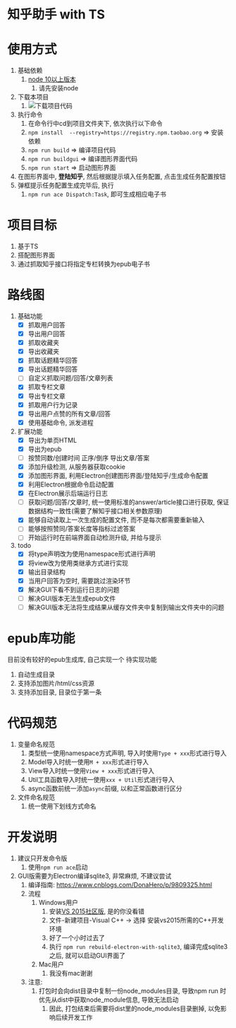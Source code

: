 #   知乎助手 with TS

#   使用方式
1.  基础依赖
    1.  [node 10以上版本](https://nodejs.org/zh-cn/)
        1.  请先安装node
2.  下载本项目
    1.  ![下载项目代码](http://ww1.sinaimg.cn/large/6671cfa8ly1g0468fcolbj20es081glv.jpg)
3.  执行命令
    1.  在命令行中cd到项目文件夹下, 依次执行以下命令
    2.  `npm install  --registry=https://registry.npm.taobao.org` => 安装依赖
    3.  `npm run build` => 编译项目代码
    4.  `npm run buildgui` => 编译图形界面代码
    5.  `npm run start` => 启动图形界面
4.  在图形界面中, **登陆知乎**, 然后根据提示填入任务配置, 点击生成任务配置按钮
5.  弹框提示任务配置生成完毕后, 执行
    1.  `npm run ace Dispatch:Task`, 即可生成相应电子书

#   项目目标

1.  基于TS
2.  搭配图形界面
3.  通过抓取知乎接口将指定专栏转换为epub电子书

#   路线图
1.  基础功能
    - [x]    抓取用户回答
    - [x]    导出用户回答
    - [x]    抓取收藏夹
    - [x]    导出收藏夹
    - [x]    抓取话题精华回答
    - [x]    导出话题精华回答
    - [ ]    自定义抓取问题/回答/文章列表
    - [x]    抓取专栏文章
    - [x]    导出专栏文章
    - [x]    抓取用户行为记录
    - [x]    导出用户点赞的所有文章/回答
    - [x]    使用基础命令, 派发进程
2.  扩展功能
    - [x]    导出为单页HTML
    - [x]    导出为epub
    - [ ]    按赞同数/创建时间 正序/倒序 导出文章/答案
    - [x]    添加升级检测, 从服务器获取cookie
    - [x]    添加图形界面, 利用Electron创建图形界面/登陆知乎/生成命令配置
    - [x]    利用Electron根据命令启动配置
    - [x]    在Electron展示后端运行日志
    - [ ]    获取问题/回答/文章时, 统一使用标准的answer/article接口进行获取, 保证数据结构一致性(需要了解知乎接口相关参数原理)
    - [x]    能够自动读取上一次生成的配置文件, 而不是每次都需要重新输入
    - [ ]    能够按照赞同/答案长度等指标过滤答案
    - [ ]    开始运行时在前端界面自动检测升级, 并给与提示
3.  todo
    - [x]    将type声明改为使用namespace形式进行声明
    - [x]    将view改为使用类继承方式进行实现
    - [x]    输出目录结构
    - [x]    当用户回答为空时, 需要跳过渲染环节
    - [x]    解决GUI下看不到运行日志的问题
    - [ ]    解决GUI版本无法生成epub文件
    - [ ]    解决GUI版本无法将生成结果从缓存文件夹中复制到输出文件夹中的问题

#   epub库功能
目前没有较好的epub生成库, 自己实现一个
待实现功能
1.  自动生成目录
2.  支持添加图片/html/css资源
3.  支持添加目录, 目录位于第一条

#   代码规范
1.  变量命名规范
    1.  类型统一使用namespace方式声明, 导入时使用`Type + xxx`形式进行导入
    2.  Model导入时统一使用`M + xxx`形式进行导入
    3.  View导入时统一使用`View + xxx`形式进行导入
    4.  Util工具函数导入时统一使用`xxx + Util`形式进行导入
    5.  async函数前统一添加`async`前缀, 以和正常函数进行区分
2.  文件命名规范
    1.  统一使用下划线方式命名

#   开发说明

1.  建议只开发命令版
    1.  使用`npm run ace`启动
2.  GUI版需要为Electron编译sqlite3, 非常麻烦, 不建议尝试
    1.  编译指南: https://www.cnblogs.com/DonaHero/p/9809325.html
    2.  流程
        1.  Windows用户
            1.  安装[VS 2015社区版](http://download.microsoft.com/download/B/4/8/B4870509-05CB-447C-878F-2F80E4CB464C/vs2015.com_chs.iso), 是的你没看错
            2.  文件-新建项目-Visual C++ -> 选择 安装vs2015所需的C++开发环境
            3.  好了一个小时过去了
            6.  执行 `npm run rebuild-electron-with-sqlite3`, 编译完成sqlite3之后, 就可以启动GUI界面了
        2.  Mac用户
            1.  我没有mac谢谢
    3.  注意:
        1.  打包时会向dist目录中复制一份node_modules目录, 导致npm run 时优先从dist中获取node_module信息, 导致无法启动
            1.  因此, 打包结束后需要将dist里的node_modules目录删掉, 以免影响后续开发工作